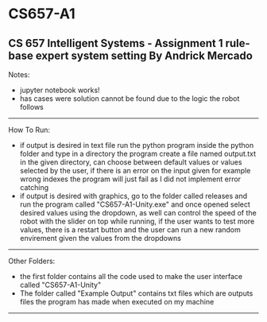 # CS657-A1
CS 657 Intelligent Systems - Assignment 1 rule-base expert system setting
By Andrick Mercado
-----------------------------------------------------------------------------------------------
Notes:
* jupyter notebook works!
* has cases were solution cannot be found due to the logic the robot follows
-----------------------------------------------------------------------------------------------
How To Run:
* if output is desired in text file run the python program inside the python folder and type 
in a directory the program create a file named output.txt in the given directory, can choose 
between default values or values selected by the user, if there is an error on the input given 
for example wrong indexes the program will just fail as I did not implement error catching
* if output is desired with graphics, go to the folder called releases and run the program 
called "CS657-A1-Unity.exe" and once opened select desired values using the dropdown, as well 
can control the speed of the robot with the slider on top while running, if the user wants
to test more values, there is a restart button and the user can run a new random envirement 
given the values from the dropdowns
-----------------------------------------------------------------------------------------------
Other Folders:
* the first folder contains all the code used to make the user interface called "CS657-A1-Unity"
* The folder called "Example Output" contains txt files which are outputs files the program has 
made when executed on my machine
-----------------------------------------------------------------------------------------------

